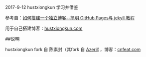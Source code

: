 2017-9-12  hustxiongkun 学习并借鉴

参考自：[如何搭建一个独立博客--简明 GitHub Pages与 jekyll 教程](https://link.zhihu.com/?target=http%3A//www.cnfeat.com/blog/2014/05/10/how-to-build-a-blog/)

用于自己搭建博客：[hustxiongkun.com](www.hustxiongkun.com)

##说明

hustxiongkun fork 自 陈素封（其fork 自 [Azeril](http://azeril.me/)），博客：[cnfeat.com](cnfeat.com)


